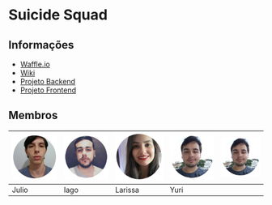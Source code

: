 # Suicide Squad

## Informações

* [Waffle.io](https://waffle.io/academiadev-jlle/wiki-suicidesquad)
* [Wiki](https://github.com/academiadev-jlle/wiki-suicidesquad)
* [Projeto Backend](https://github.com/academiadev-jlle/backend-suicidesquad)
* [Projeto Frontend](https://github.com/academiadev-jlle/frontend-suicidesquad)

## Membros

| ![Bruno Miguel Morais](../.gitbook/assets/julio-caye.jpg) | ![Victor Lucas de Melo Mafra](../.gitbook/assets/iago.png) | ![Wagner Esser](../.gitbook/assets/larissa2.jpg) | ![Vinicius](../.gitbook/assets/yan2.jpg) |![Yuri](../.gitbook/assets/yan2.jpg) |
| :--- | :--- | :--- | :--- |:--- |
|            Julio |             Iago |          Larissa |             Yuri |

